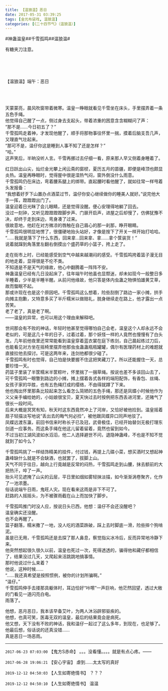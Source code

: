 ```yaml
---
title: 【温狼温】恶日
date: 2017-05-31 03:39:25
tags: [金光布袋戏, 温狼温]
categories: [《二十四节气》（温狼温）]
---
```


<p dir="ltr"  >#神蛊温皇##千雪孤鸣##温狼温#</p> 
<p dir="ltr"  >有糖夹刀注意。<br /><br /><br /><br /><br /></p> 
<p dir="ltr"  >【温狼温】端午：恶日<br /><br /><br /><br /></p> 
<p dir="ltr"  >天蒙蒙亮，晨风吹窗带着微寒。温皇一睁眼就看见千雪坐在床头，手里摆弄着一条五色手绳。<br />他觉得自己醒了一点，侧过身去支起头，带着浓重的困意含含糊糊问了声：<br />“那不是……今日初五了？”<br />千雪孤鸣走着神，才发现他醒了，顺手将那物事往怀里一揣，摸着后脑支吾几声，又理直气壮起来。<br />“那可不是，温仔你这是睡到人事不知了还是怎样？”<br />“哈。”<br />这声笑后，半晌没听人言。千雪再挪过去仔细一看，原来那人早又侧着身睡着了。</p> 
<p dir="ltr"  >红日跃出山尖，灿烂金光攀上闲云斋的窗棂，夏历五月的苗疆，即便是峰顶也颇显炎热。温皇再睁眼时，觉得屋中很是湿热气闷，窗外倒没什么雨意。<br />千雪孤鸣仍在床边，弯着腰系腿上的绑带。直起腰时看他醒了，就如往常一样甩着头发报备：<br />“我想着好歹下山置办点酒菜过节，温仔你安心继续做你的睡美人就好。”说完他大手一挥，蹬蹬蹬出门了。<br />温皇迎着日光眯了会儿眼睛，还是觉得没醒。便心安理得地躺了回去。<br />没过一刻钟，又听见蹬蹬蹬蹬脚步声、门扉开启声，进屋之后却慢了，仿佛犹豫不决，却终于走到床边，弯身凑了过来。<br />很故意地，他赶在对方微凉的唇触在自己眉心的那一刹那，睁开眼睛。<br />千雪孤鸣很明显地愣了，很僵硬地抬头站好，才像是按下了开关一样开始打哈哈。<br />“……我就是落下了什么东西，回来拿…回来拿、拿……拿个筐装货！”<br />说着就蹿到角落里左翻右倒摸出个盛药草的小篮子，挎上走了。</p> 
<p dir="ltr"  >走在街市上时，已经能感受到空气中越来越潮闷的感受。千雪孤鸣挎着篮子漫无目的地走着，显得很是不伦不类。<br />不知道是不是天气的缘故，他心中翻腾着一阵阵不安。<br />神蛊温皇已经有几日没起床了，往年端午时他虽也显颓迷，却未如现今一般整日多半睡着，少半是半睡半醒。从前问他缘故，他只答是体内虫蛊之物惧怕雄黄艾草，故而螫眠不起。<br />那或许现在也是这个原因吧。千雪孤鸣这么想着，险些刮倒了路边一家小摊，拱手向摊主抱歉，又特意多买了半斤糯米以做赔礼，脱身继续走在路上，他才露出一点苦笑。<br />老了老了，真是老了啊。<br />——温皇的异常，也可以用这个理由来解释吧。</p> 
<p dir="ltr"  >世间那会有不败的神话，年轻时他甚至觉得哪怕自己会老，温皇这个人却永远不会老似的，可是这几十年的日子，过着过着，那个妖怪一样的人竟然也慢慢有了白头发。几年前他夜里还常常能看到温皇穿着蓝衣裳在庭下练剑，自己晨起练过刀后，也能看见对方坐在摇椅里摆弄他那虫虫蛊蛊瓶瓶罐罐，偶尔有医理药材上的难题就直接拉他去探讨。可是这两年来，连剑他都很少碰了。<br />千雪孤鸣有时也觉得，自己怕是快要握不住这把笑藏刀了。所以还能握住一天，总要珍惜一天。<br />药篮子里装了半筐糯米半筐粽叶，怀里揣了一捆草绳。按说也差不多该回山去了，可千雪孤鸣一眼瞥到路边的小摊，摊上摆着各式各样的端阳配饰，有香包、丝绳、女孩子家的华胜，也有五色绳打成的缨络，不由得就蹲了下来。<br />他也掏出怀里那条比较起来怎么看怎么简陋的五色手绳，那还是凤蝶小时候他作为义父亲手编给她的，小姑娘很宝贝，夏天快过去时按例把东西丢进河里，还赌气了很长一段时间。<br />后来大概是冥冥有知，秋天时这东西竟然冲上了河岸，又恰好被他捡到。温皇摇着扇子轻描淡写地说“丢出去的晦气何必捡”，被他跟凤蝶异口同声地驳了。<br />凤蝶远渡东瀛，前回书信来时称长子已及冠，武骨极佳，已经开始替剑无极打理东剑道一应事务。而这条手绳在他这儿留着留着，竟然也留到如今。<br />不过当初江湖风波如水滔滔，他二人选择避世不问，退隐神蛊峰，不也是不知不觉就到了如今么？</p> 
<p dir="ltr"  >千雪孤鸣挑了一样结饰精美的挂件，付过钱，再提上几碟小菜，想买酒时又想起神蛊峰缺什么就是不会缺酒，也就罢了，拔脚上山。<br />天气不同于往日，越向上行竟越是反常的闷热，千雪孤鸣走到山腰，抹去额前的大把热汗，啐了一声。<br />抬头可见遮掩了山尖的云层，平日里如烟如雾轻抹淡描，如今渐渐涡卷聚齐，化作了一池浓墨。<br />俗话说端午日雨，鬼旺人灾。现在看来这雨是非下不可了。<br />赶路的人摇摇头，为不被骤雨截在山上而加快了脚步。</p> 
<p dir="ltr"  >千雪孤鸣推门时没人应，按说日头已西，他想：温仔不会还没醒吧？<br />温皇确实还没醒。<br />也不会再醒了。<br />篮子翻落，糯米撒了一地，没人吃的酒菜跌破，踩上去时脚底一滑，险些摔个狗啃泥。<br />虽是已无用，千雪孤鸣还是去探了那人鼻息，察觉指尖冰冷后，反而异常地冷静下来。<br />他突然想起很久很久以前，温皇也死过一次，死得透透的，骗得他和藏仔都相信了，结果没过几天，又爬起来活跳跳地搞事情。<br />那时他说过什么来着？<br />他说，这种时候……<br />“……我还真希望是按照惯例，被你的计划所骗啊。”<br />“温仔。”<br />千雪孤鸣伸手去搂那具躯体时，耳边恰好“咔嚓”一声巨响，他茫然回望，透过大敞的门看见一道闪亮白电。<br />雨落了。</p> 
<p dir="ltr"  >他想，恶月恶日，我本该早备艾叶，为两人沐浴辟邪驱疾的。<br />他想，也真可笑，医毒无双的温皇，最后的结果竟会是病死。<br />他又想，天下没有不败的神话，我和温仔一起过了这么多年，到现在，也足够了。<br />他最后想，俗话说的还真没错……<br />真是恶日一场恶雨。</p>

<!-- more -->

---

`2017-06-23 07:03:00` 【鬼方S赤命】 。。。没看懂。。。。就是有点心疼。——

`2017-06-28 19:06:21` 【安心宇宙】 虐到……太太写的真好

`2019-12-12 04:50:03` 【人生如寄绝情书】 ？？？

`2019-12-12 04:50:10` 【人生如寄绝情书】 温温
